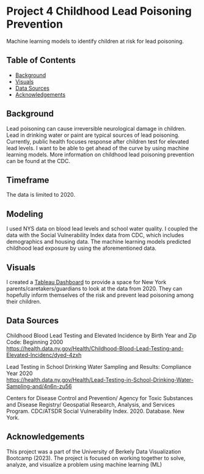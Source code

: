 # Project 4 Childhood Lead Poisoning Prevention
Machine learning models to identify children at risk for lead poisoning.

## Table of Contents
- [Background](#Background)
- [Visuals](#Visuals)
- [Data Sources](#DataSources)
- [Acknowledgements](#Acknowledgements)

## Background
Lead poisoning can cause irreversible neurological damage in children. Lead in drinking water or paint are typical sources of lead poisoning. Currently, public health focuses response after children test for elevated lead levels. I want to be able to get ahead of the curve by using machine learning models. More information on childhood lead poisoning prevention can be found at the CDC.

## Timeframe
The data is limited to 2020.

## Modeling
I used NYS data on blood lead levels and school water quality. I coupled the data with the Social Vulnerability Index data from CDC, which includes demographics and housing data. The machine learning models predicted childhood lead exposure by using the aforementioned data.

## Visuals
I created a [Tableau Dashboard](https://public.tableau.com/app/profile/ashwin.jain/viz/2020NYChildhoodLeadPoisoning/DashboardBlood) to provide a space for New York parents/caretakers/guardians to look at the data from 2020. They can hopefully inform themselves of the risk and prevent lead poisoning among their children.

## Data Sources
Childhood Blood Lead Testing and Elevated Incidence by Birth Year and Zip Code: Beginning 2000 <br>
https://health.data.ny.gov/Health/Childhood-Blood-Lead-Testing-and-Elevated-Incidenc/dyed-4zxh

Lead Testing in School Drinking Water Sampling and Results: Compliance Year 2020 <br>
https://health.data.ny.gov/Health/Lead-Testing-in-School-Drinking-Water-Sampling-and/4n6n-zu56

Centers for Disease Control and Prevention/ Agency for Toxic Substances and Disease Registry/ Geospatial Research, Analysis, and Services Program. CDC/ATSDR Social Vulnerability Index. 2020. Database. New York.

## Acknowledgements
This project was a part of the University of Berkely Data Visualization Bootcamp (2023). The project is focused on working together to solve, analyze, and visualize a problem using machine learning (ML)

